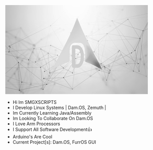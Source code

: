 ![IMG_BANNER](https://github.com/SMGXSCRIPTS/SMGXSCRIPTS/raw/main/DAM.OS_GIT_WALLPAPER.jpg)
- Hi Im SMGXSCRIPTS
- I Develop Linux Systems | Dam.OS, Zemuth |
- Im Currently Learning Java/Assembly
- Im Looking To Collaborate On Dam.OS
- I Love Arm Processors
- I Support All Software Development👍
- Arduino's Are Cool
- Current Project[s]: Dam.OS, FurrOS GUI
